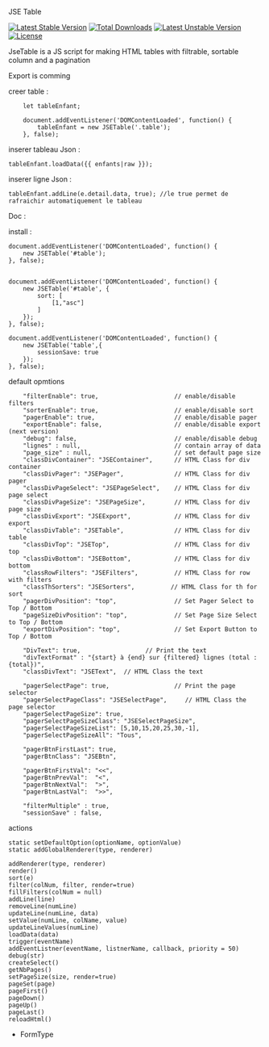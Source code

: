 JSE Table

[![Latest Stable Version](http://poser.pugx.org/eltharin/jsetable/v)](https://packagist.org/packages/eltharin/jsetable)
[![Total Downloads](http://poser.pugx.org/eltharin/jsetable/downloads)](https://packagist.org/packages/eltharin/jsetable)
[![Latest Unstable Version](http://poser.pugx.org/eltharin/jsetable/v/unstable)](https://packagist.org/packages/eltharin/jsetable)
[![License](http://poser.pugx.org/eltharin/jsetable/license)](https://packagist.org/packages/eltharin/jsetable)

JseTable is a JS script for making HTML tables with filtrable, sortable column and a pagination

Export is comming

creer table :

```
	let tableEnfant;

    document.addEventListener('DOMContentLoaded', function() {
        tableEnfant = new JSETable('.table');
    }, false);
```



inserer tableau Json :

```
tableEnfant.loadData({{ enfants|raw }});
```

inserer ligne Json :

```
tableEnfant.addLine(e.detail.data, true); //le true permet de rafraichir automatiquement le tableau
```




Doc : 

install : 

    document.addEventListener('DOMContentLoaded', function() {
        new JSETable('#table');
    }, false);
    
	
	document.addEventListener('DOMContentLoaded', function() {
		new JSETable('#table', {
			sort: [
				[1,"asc"]
			]
		});
	}, false);
		
	document.addEventListener('DOMContentLoaded', function() {
		new JSETable('table',{
			sessionSave: true
		});
	}, false);		
	
	
	
default opmtions


        "filterEnable": true,                     // enable/disable filters
        "sorterEnable": true,                     // enable/disable sort
        "pagerEnable": true,                      // enable/disable pager
        "exportEnable": false,                    // enable/disable export (next version)
        "debug": false,   						  // enable/disable debug
        "lignes" : null,                          // contain array of data
        "page_size" : null,                       // set default page size
        "classDivContainer": "JSEContainer",      // HTML Class for div container
        "classDivPager": "JSEPager",              // HTML Class for div pager
        "classDivPageSelect": "JSEPageSelect",    // HTML Class for div page select
        "classDivPageSize": "JSEPageSize",        // HTML Class for div page size
        "classDivExport": "JSEExport",            // HTML Class for div export
        "classDivTable": "JSETable",              // HTML Class for div table
        "classDivTop": "JSETop",                  // HTML Class for div top
        "classDivBottom": "JSEBottom",            // HTML Class for div bottom
        "classRowFilters": "JSEFilters",          // HTML Class for row with filters
        "classThSorters": "JSESorters",          // HTML Class for th for sort
        "pagerDivPosition": "top",                // Set Pager Select to Top / Bottom
        "pageSizeDivPosition": "top",             // Set Page Size Select to Top / Bottom
        "exportDivPosition": "top",               // Set Export Button to Top / Bottom

        "DivText": true,                  // Print the text
        "divTextFormat" : "{start} à {end} sur {filtered} lignes (total : {total})",
        "classDivText": "JSEText",  // HTML Class the text

        "pagerSelectPage": true,                  // Print the page selector
        "pagerSelectPageClass": "JSESelectPage",     // HTML Class the page selector
        "pagerSelectPageSize": true,
        "pagerSelectPageSizeClass": "JSESelectPageSize",
        "pagerSelectPageSizeList": [5,10,15,20,25,30,-1],
        "pagerSelectPageSizeAll": "Tous",

        "pagerBtnFirstLast": true,
        "pagerBtnClass": "JSEBtn",

        "pagerBtnFirstVal": "<<",
        "pagerBtnPrevVal":  "<",
        "pagerBtnNextVal":  ">",
        "pagerBtnLastVal":  ">>",

        "filterMultiple" : true,
        "sessionSave" : false,



actions
	
	
	
	
	
	
	
	
	
    static setDefaultOption(optionName, optionValue)
    static addGlobalRenderer(type, renderer)
	
    addRenderer(type, renderer)
    render()
    sort(e)
    filter(colNum, filter, render=true)
    fillFilters(colNum = null)
    addLine(line)
    removeLine(numLine)
    updateLine(numLine, data)
    setValue(numLine, colName, value)
    updateLineValues(numLine)
    loadData(data)
    trigger(eventName)
    addEventListner(eventName, listnerName, callback, priority = 50)
    debug(str)
    createSelect()
    getNbPages()
    setPageSize(size, render=true)
    pageSet(page)
    pageFirst()
    pageDown()
    pageUp()
    pageLast()
    reloadHtml()
	
- FormType
